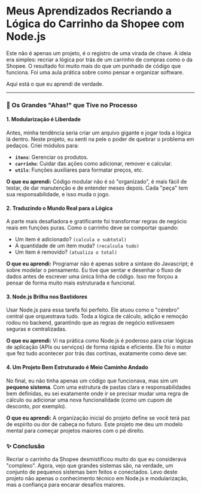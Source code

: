 # Meus Aprendizados Recriando a Lógica do Carrinho da Shopee com Node.js

Este não é apenas um projeto, é o registro de uma virada de chave. A ideia era simples: recriar a lógica por trás de um carrinho de compras como o da Shopee. O resultado foi muito mais do que um punhado de código que funciona. Foi uma aula prática sobre como pensar e organizar software.

Aqui está o que eu aprendi de verdade.

---

### 🚀 Os Grandes "Ahas!" que Tive no Processo

#### 1. Modularização é Liberdade
Antes, minha tendência seria criar um arquivo gigante e jogar toda a lógica lá dentro. Neste projeto, eu senti na pele o poder de quebrar o problema em pedaços. Criei módulos para:
- **`itens`**: Gerenciar os produtos.
- **`carrinho`**: Cuidar das ações como adicionar, remover e calcular.
- **`utils`**: Funções auxiliares para formatar preços, etc.

**O que eu aprendi:** Código modular não é só "organizado", é mais fácil de testar, de dar manutenção e de entender meses depois. Cada "peça" tem sua responsabilidade, e isso muda o jogo.

#### 2. Traduzindo o Mundo Real para a Lógica
A parte mais desafiadora e gratificante foi transformar regras de negócio reais em funções puras. Como o carrinho deve se comportar quando:
- Um item é adicionado? `(calcula o subtotal)`
- A quantidade de um item muda? `(recalcula tudo)`
- Um item é removido? `(atualiza o total)`

**O que eu aprendi:** Programar não é apenas sobre a sintaxe do Javascript; é sobre modelar o pensamento. Eu tive que sentar e desenhar o fluxo de dados antes de escrever uma única linha de código. Isso me forçou a pensar de forma muito mais estruturada e funcional.

#### 3. Node.js Brilha nos Bastidores
Usar Node.js para essa tarefa foi perfeito. Ele atuou como o "cérebro" central que orquestrava tudo. Toda a lógica de cálculo, adição e remoção rodou no backend, garantindo que as regras de negócio estivessem seguras e centralizadas.

**O que eu aprendi:** Vi na prática como Node.js é poderoso para criar lógicas de aplicação (APIs ou serviços) de forma rápida e eficiente. Ele foi o motor que fez tudo acontecer por trás das cortinas, exatamente como deve ser.

#### 4. Um Projeto Bem Estruturado é Meio Caminho Andado
No final, eu não tinha apenas um código que funcionava, mas sim um **pequeno sistema**. Com uma estrutura de pastas clara e responsabilidades bem definidas, eu sei exatamente onde ir se precisar mudar uma regra de cálculo ou adicionar uma nova funcionalidade (como um cupom de desconto, por exemplo).

**O que eu aprendi:** A organização inicial do projeto define se você terá paz de espírito ou dor de cabeça no futuro. Este projeto me deu um modelo mental para começar projetos maiores com o pé direito.

### ✨ Conclusão

Recriar o carrinho da Shopee desmistificou muito do que eu considerava "complexo". Agora, vejo que grandes sistemas são, na verdade, um conjunto de pequenos sistemas bem feitos e conectados. Levo deste projeto não apenas o conhecimento técnico em Node.js e modularização, mas a confiança para encarar desafios maiores.
